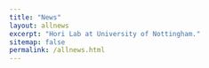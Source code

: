 ```yaml
---
title: "News"
layout: allnews
excerpt: "Hori Lab at University of Nottingham."
sitemap: false
permalink: /allnews.html
---
```


